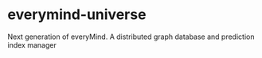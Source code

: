 # everymind-universe
Next generation of everyMind. A distributed graph database and prediction index manager
